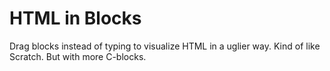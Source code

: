 # HTML in Blocks
Drag blocks instead of typing to visualize HTML in a uglier way. Kind of like Scratch. But with more C-blocks.
